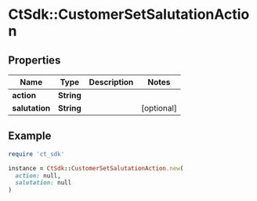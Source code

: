 # CtSdk::CustomerSetSalutationAction

## Properties

| Name | Type | Description | Notes |
| ---- | ---- | ----------- | ----- |
| **action** | **String** |  |  |
| **salutation** | **String** |  | [optional] |

## Example

```ruby
require 'ct_sdk'

instance = CtSdk::CustomerSetSalutationAction.new(
  action: null,
  salutation: null
)
```


